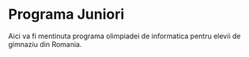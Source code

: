 # Programa Juniori

Aici va fi mentinuta programa olimpiadei de informatica pentru elevii de gimnaziu din Romania.
